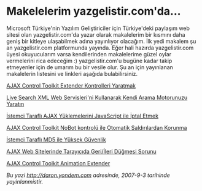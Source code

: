 # Makelelerim yazgelistir.com'da...
Microsoft Türkiye'nin Yazılım Geliştiriciler için Türkiye'deki paylaşım
web sitesi olan yazgelistir.com'da yazar olarak makalelerim bir kısmını
daha geniş bir kitleye ulaşabilmek adına yayınlıyor olacağım. İlk yedi
makalem şu an yazgelistir.com platformunda yayında. Eğer hali hazırda
yazgelistir.com üyesi okuyucularım varsa kendilerinden makalelerime
güzel oylar vermelerini rica edeceğim :) yazgelistir.com'u bugüne kadar
takip etmeyenler için de umarım bu bir vesile olur. Şu an için
yayınlanan makalelerin listesini ve linkleri aşağıda bulabilirsiniz.

[AJAX Control Toolkit Extender Kontrolleri
Yaratmak](http://www.yazgelistir.com/Makaleler/1000001440.ygpx)

[Live Search XML Web Servisleri'ni Kullanarak Kendi Arama Motorunuzu
Yaratın](http://www.yazgelistir.com/Makaleler/1000001430.ygpx)

[İstemci Taraflı AJAX Yüklemelerini JavaScript ile İptal
Etmek](http://www.yazgelistir.com/Makaleler/1000001427.ygpx)

[AJAX Control Toolkit NoBot kontrolü ile Otomatik Saldırılardan
Korunma](http://www.yazgelistir.com/Makaleler/1000001426.ygpx)

[İstemci Taraflı MD5 ile Yüksek
Güvenlik](http://www.yazgelistir.com/Makaleler/1000001425.ygpx)

[AJAX Web Sitelerinde Tarayıcıda Geri/İleri Düğmesi
Sorunu](http://www.yazgelistir.com/Makaleler/1000001424.ygpx)

[AJAX Control Toolkit Animation
Extender](http://www.yazgelistir.com/Makaleler/1000001423.ygpx)



*Bu yazi http://daron.yondem.com adresinde, 2007-9-3 tarihinde yayinlanmistir.*
